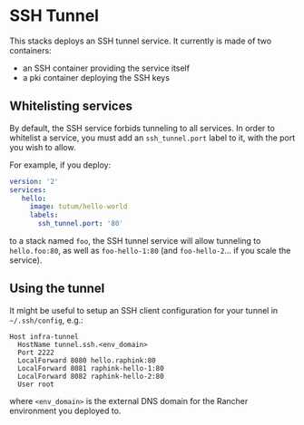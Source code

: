 # SSH Tunnel

This stacks deploys an SSH tunnel service. It currently is made of two containers:

* an SSH container providing the service itself
* a pki container deploying the SSH keys


## Whitelisting services

By default, the SSH service forbids tunneling to all services. In order to whitelist a service, you must add an `ssh_tunnel.port` label to it, with the port you wish to allow.

For example, if you deploy:

```yaml
version: '2'
services:
   hello:
     image: tutum/hello-world
     labels:
       ssh_tunnel.port: '80'
```

to a stack named `foo`, the SSH tunnel service will allow tunneling to `hello.foo:80`, as well as `foo-hello-1:80` (and `foo-hello-2`... if you scale the service).


## Using the tunnel

It might be useful to setup an SSH client configuration for your tunnel in `~/.ssh/config`, e.g.:

```
Host infra-tunnel
  HostName tunnel.ssh.<env_domain>
  Port 2222
  LocalForward 8080 hello.raphink:80
  LocalForward 8081 raphink-hello-1:80
  LocalForward 8082 raphink-hello-2:80
  User root
```

where `<env_domain>` is the external DNS domain for the Rancher environment you deployed to.
